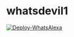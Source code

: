 # whatsdevil1
[![Deploy-WhatsAlexa](https://www.herokucdn.com/deploy/button.svg)](https://heroku.com/deploy?template=https://github.com/Tornymark/Whatsdevil1)
